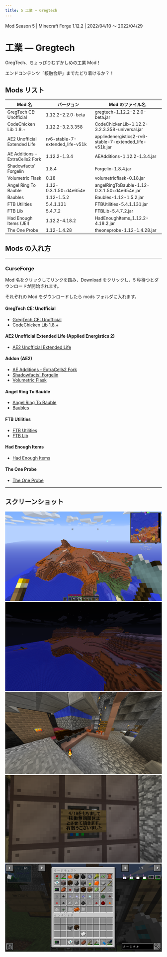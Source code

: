 ```yaml
---
title: 5 工業 ― Gregtech
---
```


Mod Season 5 | Minecraft Forge 1.12.2 | 2022/04/10 ～ 2022/04/29

# 工業 ― Gregtech

GregTech、ちょっぴりむずかしめの工業 Mod！

エンドコンテンツ「核融合炉」までたどり着けるか？！

## Mods リスト

| Mod 名                          | バージョン                      | Mod のファイル名                                        |
| ------------------------------- | ------------------------------- | ------------------------------------------------------- |
| GregTech CE: Unofficial         | 1.12.2-2.2.0-beta               | gregtech-1.12.2-2.2.0-beta.jar                          |
| CodeChicken Lib 1.8.+           | 1.12.2-3.2.3.358                | CodeChickenLib-1.12.2-3.2.3.358-universal.jar           |
| AE2 Unofficial Extended Life    | rv6-stable-7-extended_life-v51k | appliedenergistics2-rv6-stable-7-extended_life-v51k.jar |
| AE Additions - ExtraCells2 Fork | 1.12.2-1.3.4                    | AEAdditions-1.12.2-1.3.4.jar                            |
| Shadowfacts' Forgelin           | 1.8.4                           | Forgelin-1.8.4.jar                                      |
| Volumetric Flask                | 0.18                            | volumetricflask-0.18.jar                                |
| Angel Ring To Bauble            | 1.12-0.3.1.50+d4e654e           | angelRingToBauble-1.12-0.3.1.50+d4e654e.jar             |
| Baubles                         | 1.12-1.5.2                      | Baubles-1.12-1.5.2.jar                                  |
| FTB Utilities                   | 5.4.1.131                       | FTBUtilities-5.4.1.131.jar                              |
| FTB Lib                         | 5.4.7.2                         | FTBLib-5.4.7.2.jar                                      |
| Had Enough Items (JEI)          | 1.12.2-4.18.2                   | HadEnoughItems_1.12.2-4.18.2.jar                        |
| The One Probe                   | 1.12-1.4.28                     | theoneprobe-1.12-1.4.28.jar                             |

## Mods の入れ方

---

### CurseForge

Mod 名をクリックしてリンクを踏み、Download をクリックし、5 秒待つとダウンロードが開始されます。

それぞれの Mod をダウンロードしたら mods フォルダに入れます。

#### GregTech CE: Unofficial

- [GregTech CE: Unofficial](https://www.curseforge.com/minecraft/mc-mods/gregtech-ce-unofficial/files/3736675)
- [CodeChicken Lib 1.8.+](https://www.curseforge.com/minecraft/mc-mods/codechicken-lib-1-8/files/2779848)

#### AE2 Unofficial Extended Life (Applied Energistics 2)

- [AE2 Unofficial Extended Life](https://www.curseforge.com/minecraft/mc-mods/ae2-extended-life/files/3737319)

#### Addon (AE2)

- [AE Additions - ExtraCells2 Fork](https://www.curseforge.com/minecraft/mc-mods/ae-additions-extra-cells-2-fork/files/3577829)
- [Shadowfacts' Forgelin](https://www.curseforge.com/minecraft/mc-mods/shadowfacts-forgelin/files/2785465)
- [Volumetric Flask](https://www.curseforge.com/minecraft/mc-mods/volumetric-flask/files/3008019)

#### Angel Ring To Bauble

- [Angel Ring To Bauble](https://www.curseforge.com/minecraft/mc-mods/angel-ring-to-bauble/files/2518561)
- [Baubles](https://www.curseforge.com/minecraft/mc-mods/baubles/files/2518667)

#### FTB Utilities

- [FTB Utilities](https://www.curseforge.com/minecraft/mc-mods/ftb-utilities-forge/files/3157548)
- [FTB Lib](https://www.curseforge.com/minecraft/mc-mods/ftb-library-legacy-forge/files/2985811)

#### Had Enough Items

- [Had Enough Items](https://www.curseforge.com/minecraft/mc-mods/had-enough-items/files/3687729)

#### The One Probe

- [The One Probe](https://www.curseforge.com/minecraft/mc-mods/the-one-probe/files/2667280)

---

## スクリーンショット

![01](./v5/01.webp)
![02](./v5/02.webp)
![03](./v5/03.webp)
![04](./v5/04.webp)
![05](./v5/05.webp)
